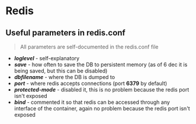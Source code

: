 # Redis

## Useful parameters in redis.conf

> All parameters are self-documented in the redis.conf file

- ***loglevel*** - self-explanatory
- ***save*** - how often to save the DB to persistent memory (as of 6 dec it is being saved, but this can be disabled)
- ***dbfilename*** - where the DB is dumped to
- ***port*** - where redis accepts connections (port **6379** by default)
- ***protected-mode*** - disabled it, this is no problem because the redis port isn't exposed
- ***bind*** - commented it so that redis can be accessed through any interface of the container, again no problem because the redis port isn't exposed

